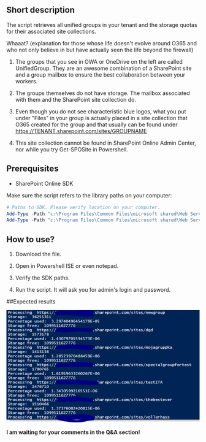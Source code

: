 ## Short description

The script retrieves all unified groups in your tenant and the storage quotas for their associated site collections.

Whaaat? (explanation for those whose life doesn't evolve around O365 and who not only believe in but have actually seen the life beyond the firewall)

1. The groups that you see in OWA or OneDrive on the left are called UnifiedGroup. They are an awesome combination of a SharePoint site and a group mailbox to ensure the best collaboration between your workers.

2. The groups themselves do not have storage. The mailbox associated with them and the SharePoint site collection do.

3. Even though you do not see characteristic blue logos, what you put under "Files" in your group is actually placed in a site collection that O365 created for the group and that usually can be found under https://TENANT.sharepoint.com/sites/GROUPNAME

4. This site collection cannot be found in SharePoint Online Admin Center, nor while you try Get-SPOSite in Powershell. 

 

## Prerequisites

- SharePoint Online SDK

 

Make sure the script refers to the library paths on your computer:

 

```PowerShell
# Paths to SDK. Please verify location on your computer. 
Add-Type -Path "c:\Program Files\Common Files\microsoft shared\Web Server Extensions\16\ISAPI\Microsoft.SharePoint.Client.dll"  
Add-Type -Path "c:\Program Files\Common Files\microsoft shared\Web Server Extensions\16\ISAPI\Microsoft.SharePoint.Client.Runtime.dll" 
 ```
 

## How to use?
1. Download the file.

2. Open in Powershell ISE or even notepad.

3. Verify the SDK paths.

4. Run the script.  It will ask you for admin's login and password.

 

 

##Expected results

<img src="../Unified Groups Storage Report/UnifiedGroups.PNG">

 

 

 

**I am waiting for your comments in the Q&A section!**
